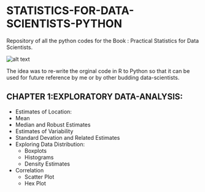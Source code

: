 # STATISTICS-FOR-DATA-SCIENTISTS-PYTHON #
Repository of all the python codes for the Book : Practical Statistics for Data Scientists. 

![alt text](https://images-na.ssl-images-amazon.com/images/I/51XWliJw1uL._SX379_BO1,204,203,200_.jpg)

The idea was to re-write the orginal code in R to Python so that it can be used for future reference by me or by other budding data-scientists.

## CHAPTER 1:EXPLORATORY DATA-ANALYSIS: ##
*	Estimates of Location:
  *	Mean
  *	Median and Robust Estimates
*	Estimates of Variability
  * Standard Devation and Related Estimates
* Exploring Data Distribution:
  * Boxplots
  * Histograms
  * Density Estimates
* Correlation
  * Scatter Plot
  * Hex Plot	